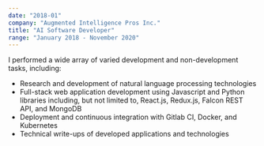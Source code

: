 ```yaml
---
date: "2018-01"
company: "Augmented Intelligence Pros Inc."
title: "AI Software Developer"
range: "January 2018 - November 2020"
---
```


I performed a wide array of varied development and non-development tasks, including:

- Research and development of natural language processing technologies
- Full-stack web application development using Javascript and Python libraries including, but not limited to, React.js, Redux.js, Falcon REST API, and MongoDB
- Deployment and continuous integration with Gitlab CI, Docker, and Kubernetes
- Technical write-ups of developed applications and technologies
